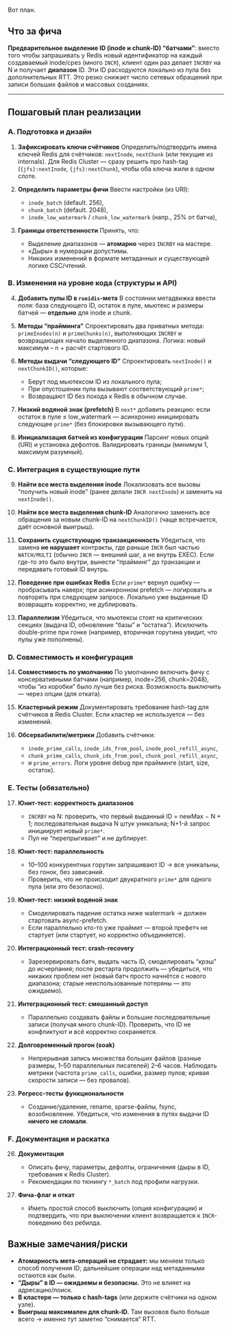 Вот план.

## Что за фича

**Предварительное выделение ID (inode и chunk-ID) “батчами”**: вместо того чтобы запрашивать у Redis новый идентификатор на каждый создаваемый inode/срез (много `INCR`), клиент один раз делает `INCRBY` на N и получает **диапазон** ID. Эти ID расходуются локально из пула без дополнительных RTT. Это резко снижает число сетевых обращений при записи больших файлов и массовых созданиях.

---

## Пошаговый план реализации

### A. Подготовка и дизайн

1. **Зафиксировать ключи счётчиков**
   Определить/подтвердить имена ключей Redis для счётчиков: `nextInode`, `nextChunk` (или текущие из internals). Для Redis Cluster — сразу решить про hash-tag (`{jfs}:nextInode`, `{jfs}:nextChunk`), чтобы оба ключа жили в одном слоте.

2. **Определить параметры фичи**
   Ввести настройки (из URI):

   * `inode_batch` (default. 256),
   * `chunk_batch` (default. 2048),
   * `inode_low_watermark` / `chunk_low_watermark` (напр., 25% от батча),
   

3. **Границы ответственности**
   Принять, что:

   * Выделение диапазонов — **атомарно** через `INCRBY` на мастере.
   * «Дыры» в нумерации допустимы.
   * Никаких изменений в формате метаданных и существующей логике CSC/чтений.

### B. Изменения на уровне кода (структуры и API)

4. **Добавить пулы ID в `rueidis`-мета**
   В состоянии метадвижка ввести поля: база следующего ID, остаток в пуле, мьютекс и размеры батчей — **отдельно** для inode и chunk.

5. **Методы “прайминга”**
   Спроектировать два приватных метода: `primeInodes(n)` и `primeChunks(n)`, выполняющих `INCRBY` и возвращающих начало выделенного диапазона. Логика: новый максимум – n + расчёт стартового ID.

6. **Методы выдачи “следующего ID”**
   Спроектировать `nextInode()` и `nextChunkID()`, которые:

   * Берут под мьютексом ID из локального пула;
   * При опустошении пула вызывают соответствующий `prime*`;
   * Возвращают ID без похода к Redis в обычном случае.

7. **Низкий водяной знак (prefetch)**
   В `next*` добавить реакцию: если остаток в пуле ≤ low_watermark — асинхронно инициировать следующее `prime*` (без блокировки вызывающего пути).

8. **Инициализация батчей из конфигурации**
   Парсинг новых опций (URI) и установка дефолтов. Валидировать границы (минимум 1, максимум разумный).

### C. Интеграция в существующие пути

9. **Найти все места выделения inode**
   Локализовать все вызовы “получить новый inode” (ранее делали `INCR nextInode`) и заменить на `nextInode()`.

10. **Найти все места выделения chunk-ID**
    Аналогично заменить все обращения за новым chunk-ID на `nextChunkID()` (чаще встречается, даёт основной выигрыш).

11. **Сохранить существующую транзакционность**
    Убедиться, что замена **не нарушает** контракты, где раньше `INCR` был частью `WATCH/MULTI` (обычно `INCR` — внешний шаг, а не внутрь EXEC). Если где-то это было внутри, вынести “прайминг” до транзакции и передавать готовый ID внутрь.

12. **Поведение при ошибках Redis**
    Если `prime*` вернул ошибку — пробрасывать наверх; при асинхронном prefetch — логировать и повторять при следующем запросе. Локально уже выданные ID возвращать корректно, не дублировать.

13. **Параллелизм**
    Убедиться, что мьютексы стоят на критических секциях (выдача ID, обновление “базы” и “остатка”). Исключить double-prime при гонке (например, вторичная горутина увидит, что пулы уже пополнены).

### D. Совместимость и конфигурация

14. **Совместимость по умолчанию**
    По умолчанию включить фичу с консервативными батчами (например, inode=256, chunk=2048), чтобы “из коробки” было лучше без риска. Возможность выключить — через опции (для отката).

15. **Кластерный режим**
    Документировать требование hash-tag для счётчиков в Redis Cluster. Если кластер не используется — без изменений.

16. **Обсервабилити/метрики**
    Добавить счётчики:

    * `inode_prime_calls`, `inode_ids_from_pool`, `inode_pool_refill_async`,
    * `chunk_prime_calls`, `chunk_ids_from_pool`, `chunk_pool_refill_async`,
    * и `prime_errors`.
      Логи уровня debug при прайминге (start, size, остаток).

### E. Тесты (обязательно)

17. **Юнит-тест: корректность диапазонов**

    * `INCRBY` на N: проверить, что первый выданный ID = newMax − N + 1; последовательная выдача N штук уникальна;  N+1-й запрос инициирует новый `prime*`.
    * Пул не “перепрыгивает” и не дублирует.

18. **Юнит-тест: параллельность**

    * 10–100 конкурентных горутин запрашивают ID → все уникальны, без гонок, без зависаний.
    * Проверить, что не происходит двукратного `prime*` для одного пула (или это безопасно).

19. **Юнит-тест: низкий водяной знак**

    * Смоделировать падение остатка ниже watermark → должен стартовать async-prefetch.
    * Если параллельно кто-то уже праймит — второй префетч не стартует (или стартует, но корректно объединяется).

20. **Интеграционный тест: crash-recovery**

    * Зарезервировать батч, выдать часть ID, смоделировать “крэш” до исчерпания; после рестарта продолжить — убедиться, что никаких проблем нет (новый батч просто начнётся с нового диапазона; старые неиспользованные потеряны — это ожидаемо).

21. **Интеграционный тест: смешанный доступ**

    * Параллельно создавать файлы и большие последовательные записи (получая много chunk-ID). Проверить, что ID не конфликтуют и всё корректно сохраняется.

24. **Долговременный прогон (soak)**

    * Непрерывная запись множества больших файлов (разные размеры, 1–50 параллельных писателей) 2–6 часов. Наблюдать метрики (частота `prime_calls`, ошибки, размер пулов; кривая скорости записи — без провалов).

25. **Регресс-тесты функциональности**

    * Создание/удаление, rename, sparse-файлы, fsync, возобновление. Убедиться, что изменения в путях выдачи ID **ничего не сломали**.

### F. Документация и раскатка

26. **Документация**

    * Описать фичу, параметры, дефолты, ограничения (дыры в ID, требования к Redis Cluster).
    * Рекомендации по тюнингу `*_batch` под профили нагрузки.

27. **Фича-флаг и откат**

    * Иметь простой способ выключить (опция конфигурации) и подтвердить, что при выключении клиент возвращается к `INCR`-поведению без ребилда.


## Важные замечания/риски

* **Атомарность мета-операций не страдает:** мы меняем только способ получения ID; дальнейшие операции над метаданными остаются как были.
* **“Дыры” в ID — ожидаемы и безопасны.** Это не влияет на адресацию/поиск.
* **В кластере — только с hash-tags** (или держите счётчики на одном узле).
* **Выигрыш максимален для chunk-ID.** Там вызовов было больше всего → именно тут заметно “снимается” RTT.


